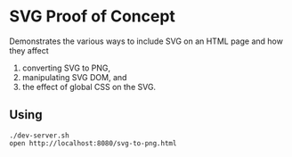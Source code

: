 # SVG Proof of Concept

Demonstrates the various ways to include SVG on an HTML page and how they affect

1. converting SVG to PNG,
2. manipulating SVG DOM, and
3. the effect of global CSS on the SVG.

## Using

    ./dev-server.sh
    open http://localhost:8080/svg-to-png.html
